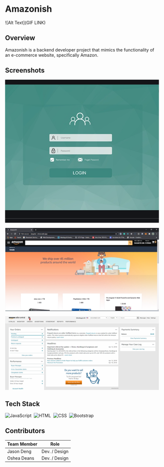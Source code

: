 # Amazonish

![Alt Text](GIF LINK)

## Overview

Amazonish is a backend developer project that mimics the functionality of an e-commerce website, specifically Amazon.

## Screenshots

![alt text](https://github.com/OsheaRD/Amazonish/blob/main/img/LandingPage.png)

![alt text](https://github.com/OsheaRD/Amazonish/blob/main/img/ShopperView.png)

![alt text](https://github.com/OsheaRD/Amazonish/blob/main/img/amazon-seller-homepage.png)



 
 ## Tech Stack
 
![JavaScript](https://img.shields.io/badge/-JavaScript-333333?style=flat&logo=javascript)&nbsp;
![HTML](https://img.shields.io/badge/-HTML-333333?style=flat&logo=HTML5)&nbsp;
![CSS](https://img.shields.io/badge/-CSS-333333?style=flat&logo=CSS3&logoColor=1572B6)&nbsp;
![Bootstrap](https://img.shields.io/badge/-Bootstrap-333333?style=flat&logo=bootstrap&logoColor=563D7C)


## Contributors

Team Member  | Role
------------ | -------------
Jason Deng   | Dev. / Design
Oshea Deans  | Dev. / Design




